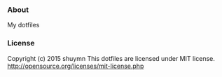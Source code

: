### About
My dotfiles

### License
Copyright (c) 2015 shuymn
This dotfiles are licensed under MIT license.
http://opensource.org/licenses/mit-license.php
